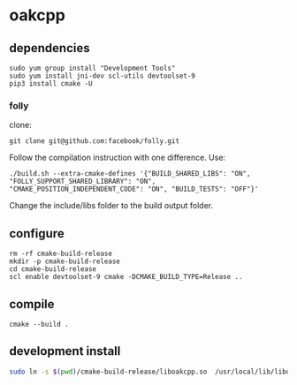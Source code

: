 # oakcpp

## dependencies
```shell
sudo yum group install "Development Tools"
sudo yum install jni-dev scl-utils devtoolset-9
pip3 install cmake -U
```

### folly
clone:
```shell
git clone git@github.com:facebook/folly.git
```

Follow the compilation instruction with one difference. Use:
```shell
./build.sh --extra-cmake-defines '{"BUILD_SHARED_LIBS": "ON", "FOLLY_SUPPORT_SHARED_LIBRARY": "ON", "CMAKE_POSITION_INDEPENDENT_CODE": "ON", "BUILD_TESTS": "OFF"}'
```

Change the include/libs folder to the build output folder.

## configure

```shell
rm -rf cmake-build-release
mkdir -p cmake-build-release
cd cmake-build-release
scl enable devtoolset-9 cmake -DCMAKE_BUILD_TYPE=Release ..
```

## compile

```shell
cmake --build .
```

## development install

```bash
sudo ln -s $(pwd)/cmake-build-release/liboakcpp.so  /usr/local/lib/liboakcpp.so 
```
